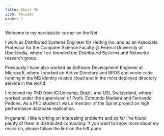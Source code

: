 ```yaml
---
title: About Me
icon: fa-user
order: 2 
---
```


Welcome to my narcissistic corner on the Net.

I work as Distributed Systems Engineer for Hedvig Inc. and as an Associate Professor for the Computer Science Faculty @ Federal University of Uberlândia, where I co-founded the Distributed Systems and Networks research group.

Previously I have also worked as Software Development Engineer at Microsoft, where I worked on Active Directory and BPOS and wrote code running in the MS identity related cloud and in the most deployed directory service in the world.

I received my PhD from IC/Unicamp, Brazil, and USI, Switzerland, where I worked under the supervision of Profs. Edmundo Madeira and Fernando Pedone. As a PhD student I was a member of the Sprint project on high performance database replication.

In general, I like working on interesting problems and so far I've found plenty of them in distributed computing. If you want to know more about my research, please follow the link on the left pane.
